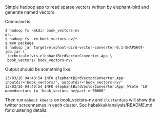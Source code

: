 Simple hadoop app to read sparse vectors written by elephant-bird and generate named vectors.

Command is: 
    
    $ hadoop fs -mkdir book_vectors-nv
    or...
    $ hadoop fs -rm book_vectors-nv/*
    $ mvn package
    $ hadoop jar target/elephant-bird-vector-converter-0.1-SNAPSHOT-job.jar \
     technicalelvis.elephantBirdVectorConverter.App \
     book_vectors/ book_vectors-nv/


Output should be something like: 

    13/03/26 04:40:54 INFO elephantBirdVectorConverter.App: inputdir='book_vectors/', outputdir='book_vectors-nv/'
    13/03/26 04:40:54 INFO elephantBirdVectorConverter.App: Wrote '10' namedvectors to 'book_vectors-nv/part-m-00000'


Then run `mahout kmeans` on book_vectors-nv and `clusterdump` will show the twitter screennames in each cluster.
See habakkuk/analysis/README.md for clustering details.
